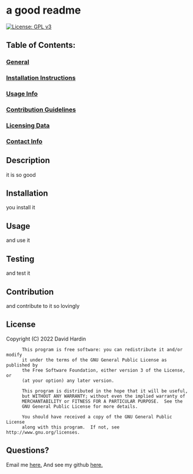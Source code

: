 # a good readme
[![License: GPL v3](https://img.shields.io/badge/License-GPLv3-blue.svg)](https://www.gnu.org/licenses/gpl-3.0) 
## Table of Contents:
### [General](#description)
### [Installation Instructions](#installation)
### [Usage Info](#usage)
### [Contribution Guidelines](#contribution)
### [Licensing Data](#license)
### [Contact Info](#questions)
## Description 
it is so good 
## Installation 
you install it 
## Usage 
and use it
## Testing 
and test it
## Contribution 
and contribute to it so lovingly
## License 
Copyright (C) 2022  David Hardin
    
          This program is free software: you can redistribute it and/or modify
          it under the terms of the GNU General Public License as published by
          the Free Software Foundation, either version 3 of the License, or
          (at your option) any later version.
      
          This program is distributed in the hope that it will be useful,
          but WITHOUT ANY WARRANTY; without even the implied warranty of
          MERCHANTABILITY or FITNESS FOR A PARTICULAR PURPOSE.  See the
          GNU General Public License for more details.
      
          You should have received a copy of the GNU General Public License
          along with this program.  If not, see http://www.gnu.org/licenses.
## Questions? 
Email me [here.](mailto:thisgoestodavid@gmail.com) 
And see my github [here.](https://www.github.com/leftyloosey) 
